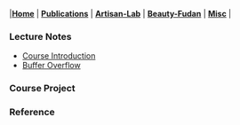 |[<b>Home</b>](https://hxuhack.github.io/) | [<b>Publications</b>](publication/list) | [<b>Artisan-Lab</b>](lab/page) | [<b>Beauty-Fudan</b>](../photo/page) | [<b>Misc</b>](misc/list) |

### Lecture Notes
- [Course Introduction](compiler/Lecture0-course_introduction.pdf)
- [Buffer Overflow](compiler/Lecture1-buffer_overflow.pdf)


### Course Project


### Reference 

